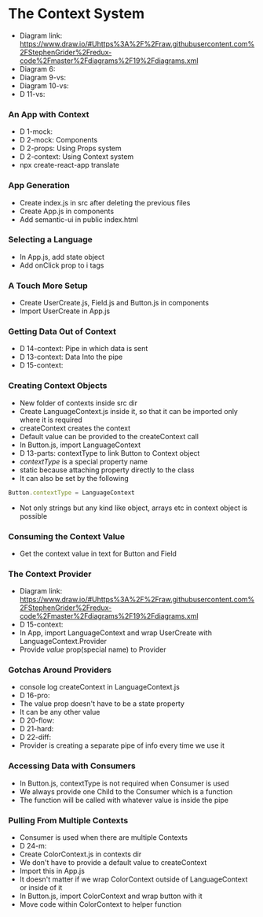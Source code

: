 # The Context System
* Diagram link: https://www.draw.io/#Uhttps%3A%2F%2Fraw.githubusercontent.com%2FStephenGrider%2Fredux-code%2Fmaster%2Fdiagrams%2F19%2Fdiagrams.xml
* Diagram 6:
* Diagram 9-vs:
* Diagram 10-vs:
* D 11-vs:

### An App with Context
* D 1-mock:
* D 2-mock: Components
* D 2-props: Using Props system
* D 2-context: Using Context system
* npx create-react-app translate

### App Generation
* Create index.js in src after deleting the previous files
* Create App.js in components
* Add semantic-ui in public index.html

### Selecting a Language
* In App.js, add state object
* Add onClick prop to i tags

### A Touch More Setup
* Create UserCreate.js, Field.js and Button.js in components
* Import UserCreate in App.js

### Getting Data Out of Context
* D 14-context: Pipe in which data is sent
* D 13-context: Data Into the pipe
* D 15-context:

### Creating Context Objects
* New folder of contexts inside src dir
* Create LanguageContext.js inside it, so that it can be imported only where it is required
* createContext creates the context
* Default value can be provided to the createContext call
* In Button.js, import LanguageContext
* D 13-parts: contextType to link Button to Context object
* *contextType* is a special property name
* static because attaching property directly to the class
* It can also be set by the following
```js
Button.contextType = LanguageContext
```
* Not only strings but any kind like object, arrays etc in context object is possible

### Consuming the Context Value
* Get the context value in text for Button and Field

### The Context Provider
* Diagram link: https://www.draw.io/#Uhttps%3A%2F%2Fraw.githubusercontent.com%2FStephenGrider%2Fredux-code%2Fmaster%2Fdiagrams%2F19%2Fdiagrams.xml
* D 15-context:
* In App, import LanguageContext and wrap UserCreate with LanguageContext.Provider
* Provide *value* prop(special name) to Provider

### Gotchas Around Providers
* console log createContext in LanguageContext.js
* D 16-pro:
* The value prop doesn't have to be a state property
* It can be any other value
* D 20-flow:
* D 21-hard:
* D 22-diff:
* Provider is creating a separate pipe of info every time we use it

### Accessing Data with Consumers
* In Button.js, contextType is not required when Consumer is used
* We always provide one Child to the Consumer which is a function
* The function will be called with whatever value is inside the pipe

### Pulling From Multiple Contexts
* Consumer is used when there are multiple Contexts
* D 24-m:
* Create ColorContext.js in contexts dir
* We don't have to provide a default value to createContext
* Import this in App.js
* It doesn't matter if we wrap ColorContext outside of LanguageContext or inside of it
* In Button.js, import ColorContext and wrap button with it
* Move code within ColorContext to helper function

